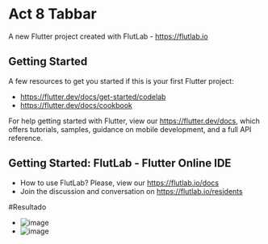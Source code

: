 # Act 8 Tabbar

A new Flutter project created with FlutLab - https://flutlab.io

## Getting Started

A few resources to get you started if this is your first Flutter project:

- https://flutter.dev/docs/get-started/codelab
- https://flutter.dev/docs/cookbook

For help getting started with Flutter, view our
https://flutter.dev/docs, which offers tutorials,
samples, guidance on mobile development, and a full API reference.

## Getting Started: FlutLab - Flutter Online IDE

- How to use FlutLab? Please, view our https://flutlab.io/docs
- Join the discussion and conversation on https://flutlab.io/residents

#Resultado
- ![image](https://github.com/dianadianaxd/Act8_Tabbar/assets/159160020/64c1678e-d076-4f7d-a924-d3245880d029)
- ![image](https://github.com/dianadianaxd/Act8_Tabbar/assets/159160020/e76eb14e-bbd5-47dc-8013-b03f516dc35d)

